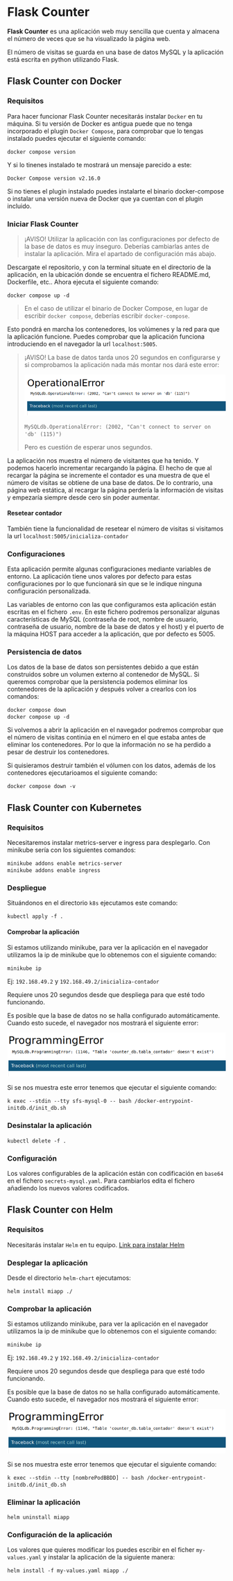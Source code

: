 # Flask Counter

**Flask Counter** es una aplicación web muy sencilla que cuenta y almacena el número de veces que se ha visualizado la página web.

El número de visitas se guarda en una base de datos MySQL y la aplicación está escrita en python utilizando Flask.

## Flask Counter con Docker

### Requisitos

Para hacer funcionar Flask Counter necesitarás instalar `Docker` en tu máquina. Si tu versión de Docker es antigua puede que no tenga incorporado el plugin `Docker Compose`, para comprobar que lo tengas instalado puedes ejecutar el siguiente comando:
```
docker compose version
```

Y si lo tinenes instalado te mostrará un mensaje parecido a este:
```
Docker Compose version v2.16.0
```

Si no tienes el plugin instalado puedes instalarte el binario docker-compose o instalar una versión nueva de Docker que ya cuentan con el plugin incluido.

### Iniciar Flask Counter

> ¡AVISO! Utilizar la aplicación con las configuraciones por defecto de la base de datos es muy inseguro. Deberías cambiarlas antes de instalar la aplicación. Mira el apartado de configuración más abajo.

Descargate el repositorio, y con la terminal situate en el directorio de la aplicación, en la ubicación donde se encuentra el fichero README.md, Dockerfile, etc.. Ahora ejecuta el siguiente comando:
```
docker compose up -d
```
> En el caso de utilizar el binario de Docker Compose, en lugar de escribir `docker compose`, deberías escribir `docker-compose`.

Esto pondrá en marcha los contenedores, los volúmenes y la red para que la aplicación funcione. Puedes comprobar que la aplicación funciona introduciendo en el navegador la url `localhost:5005`.


> ¡AVISO! La base de datos tarda unos 20 segundos en configurarse y si comprobamos la aplicación nada más montar nos dará este error:
>
>![error-connect-db image](imgs/error-connect-db.png)
>
> `MySQLdb.OperationalError: (2002, "Can't connect to server on 'db' (115)")`
>
> Pero es cuestión de esperar unos segundos.

La aplicación nos muestra el número de visitantes que ha tenido. Y podemos hacerlo incrementar recargando la página. El hecho de que al recargar la página se incremente el contador es una muestra de que el número de visitas se obtiene de una base de datos. De lo contrario, una página web estática, al recargar la página perdería la información de visitas y empezaría siempre desde cero sin poder aumentar.

#### Resetear contador

También tiene la funcionalidad de resetear el número de visitas si visitamos la url `localhost:5005/inicializa-contador`

### Configuraciones

Esta aplicación permite algunas configuraciones mediante variables de entorno. La aplicación tiene unos valores por defecto para estas configuraciones por lo que funcionará sin que se le indique ninguna configuración personalizada.

Las variables de entorno con las que configuramos esta aplicación están escritas en el fichero `.env`. En este fichero podremos personalizar algunas características de MySQL (contraseña de root, nombre de usuario, contraseña de usuario, nombre de la base de datos y el host) y el puerto de la máquina HOST para acceder a la aplicación, que por defecto es 5005.

### Persistencia de datos
Los datos de la base de datos son persistentes debido a que están construidos sobre un volumen externo al contenedor de MySQL. Si queremos comprobar que la persistencia podemos eliminar los contenedores de la aplicación y después volver a crearlos con los comandos:
```
docker compose down
docker compose up -d
```

Si volvemos a abrir la aplicación en el navegador podremos comprobar que el número de visitas continúa en el número en el que estaba antes de eliminar los contenedores. Por lo que la información no se ha perdido a pesar de destruir los contenedores.

Si quisieramos destruir también el vólumen con los datos, además de los contenedores ejecutarioamos el siguiente comando:
```
docker compose down -v
```

## Flask Counter con Kubernetes

### Requisitos

Necesitaremos instalar metrics-server e ingress para desplegarlo. Con minikube sería con los siguientes comandos:
```
minikube addons enable metrics-server
minikube addons enable ingress
```

### Despliegue

Situándonos en el directorio `k8s` ejecutamos este comando:
```
kubectl apply -f .
```

#### Comprobar la aplicación

Si estamos utilizando minikube, para ver la aplicación en el navegador utilizamos la ip de minikube que lo obtenemos con el siguiente comando:
```
minikube ip
```
Ej: `192.168.49.2` y `192.168.49.2/inicializa-contador`

Requiere unos 20 segundos desde que despliega para que esté todo funcionando.

Es posible que la base de datos no se halla configurado automáticamente. Cuando esto sucede, el navegador nos mostrará el siguiente error:

![error-init-db image](imgs/error-init-db.png)

Si se nos muestra este error tenemos que ejecutar el siguiente comando:
```
k exec --stdin --tty sfs-mysql-0 -- bash /docker-entrypoint-initdb.d/init_db.sh
```


### Desinstalar la aplicación

```
kubectl delete -f .
```
### Configuración

Los valores configurables de la aplicación están con codificación en `base64` en el fichero `secrets-mysql.yaml`. Para cambiarlos edita el fichero añadiendo los nuevos valores codificados.

## Flask Counter con Helm


### Requisitos

Necesitarás instalar `Helm` en tu equipo. [Link para instalar Helm](https://helm.sh/docs/intro/install/)

### Desplegar la aplicación

Desde el directorio `helm-chart` ejecutamos:
```
helm install miapp ./
```

### Comprobar la aplicación

Si estamos utilizando minikube, para ver la aplicación en el navegador utilizamos la ip de minikube que lo obtenemos con el siguiente comando:
```
minikube ip
```
Ej: `192.168.49.2` y `192.168.49.2/inicializa-contador`

Requiere unos 20 segundos desde que despliega para que esté todo funcionando.

Es posible que la base de datos no se halla configurado automáticamente. Cuando esto sucede, el navegador nos mostrará el siguiente error:

![error-init-db image](imgs/error-init-db.png)

Si se nos muestra este error tenemos que ejecutar el siguiente comando:
```
k exec --stdin --tty [nombrePodBBDD] -- bash /docker-entrypoint-initdb.d/init_db.sh
```

### Eliminar la aplicación

```
helm uninstall miapp
```

### Configuración de la aplicación

Los valores que quieres modificar los puedes escribir en el ficher `my-values.yaml` y instalar la aplicación de la siguiente manera:

```
helm install -f my-values.yaml miapp ./